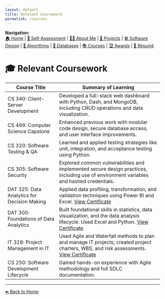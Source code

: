```yaml
---
layout: default
title: Relevant Coursework
permalink: /courses
---
```


**Navigation:**  
[🏠 Home](index.md) | [📝 Self-Assessment](self-assessment.md) | [🙋‍♀️ About Me](about.md) | [📂 Projects](projects.md) | [🛠️ Software Design](artifact-software.md) | [🧠 Algorithms](artifact-algorithms.md) | [💾 Databases](artifact-databases.md) | [📚 Courses](courses.md) | [🏆 Awards](awards.md) | [📄 Résumé](resume.md)

# 🎓 Relevant Coursework

| Course Title                                | Summary of Learning                                                                                     |
|--------------------------------------------|---------------------------------------------------------------------------------------------------------|
| CS 340: Client-Server Development           | Developed a full-stack web dashboard with Python, Dash, and MongoDB, including CRUD operations and data visualization. |
| CS 499: Computer Science Capstone           | Enhanced previous work with modular code design, secure database access, and user interface improvements. |
| CS 320: Software Testing & QA               | Learned and applied testing strategies like unit, integration, and acceptance testing using Python.     |
| CS 305: Software Security                   | Explored common vulnerabilities and implemented secure design practices, including use of environment variables and hashed credentials. |
| DAT 325: Data Analytics for Decision Making | Applied data profiling, transformation, and validation techniques using Power BI and Excel. [View Certificate](/assets/certificates/DAT325-certificate.pdf) |
| DAT 300: Foundations of Data Analytics      | Built foundational skills in statistics, data visualization, and the data analysis lifecycle. Used Excel and Python. [View Certificate](/assets/certificates/DAT300-certificate.pdf) |
| IT 328: Project Management in IT            | Used Agile and Waterfall methods to plan and manage IT projects; created project charters, WBS, and risk assessments. [View Certificate](/assets/certificates/IT328-certificate.pdf) |
| CS 250: Software Development Lifecycle      | Gained hands-on experience with Agile methodology and full SDLC documentation. |

---

[⬅ Back to Home](index.md)
